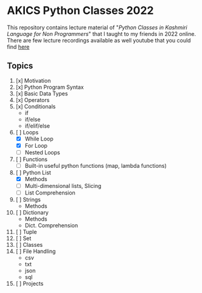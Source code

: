 # AKICS Python Classes 2022
This repository contains lecture material of "*Python Classes in Kashmiri Language for Non Programmers*" that I taught to my friends in 2022 online. There are few lecture recordings available as well youtube that you could find [here](https://www.youtube.com/channel/UCW144t4eG-o_ElID2i3RA3Q)

## Topics 

1. [x] Motivation 
2. [x] Python Program Syntax
3. [x] Basic Data Types
4. [x] Operators
5. [x] Conditionals
   - if
   - if/else
   - if/elif/else
6.  [ ] Loops
    - [x] While Loop
    - [x] For Loop
    - [ ] Nested Loops
7. [ ] Functions
    - [ ] Built-in useful python functions (map, lambda functions)
8. [ ] Python List
    - [x] Methods
    - [ ] Multi-dimensional lists, Slicing
    - [ ] List Comprehension
9.  [ ] Strings
    - Methods
10. [ ] Dictionary
    - Methods
    - Dict. Comprehension
11. [ ] Tuple
12. [ ] Set
13. [ ] Classes
14. [ ] File Handling
    - csv
    - txt
    - json
    - sql
15. [ ] Projects


